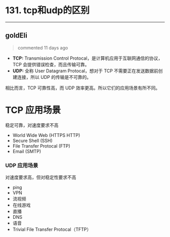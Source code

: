 
 # 131. tcp和udp的区别 
  
 ***
## goldEli 
 > commented 11 days ago 

- **TCP:** Transmission Control Protocal，是计算机应用于互联网通信的协议，TCP 会提供错误检查，而且传输可靠。
- **UDP:** 全称 User Datagram Protocal，想对于 TCP 不需要正在发送数据前创建连接，所以 UDP 的传输是不可靠的。

相比而言，TCP 可靠性高，而 UDP 效率更高。所以它们的应用场景有所不同。

# TCP 应用场景

稳定可靠，对速度要求不高

- World Wide Web (HTTPS HTTP)
- Secure Shell (SSH)
- File Transfer Protocal (FTP)
- Email (SMTP)

### UDP 应用场景

对速度要求高，但对稳定性要求不高

- ping
- VPN
- 流视频
- 在线游戏
- 直播
- DNS
- 语音
- Trivial File Transfer Protocal（TFTP）